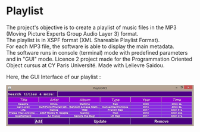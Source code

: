 # Playlist

The project's objective is to create a playlist of music files in the MP3 (Moving Picture Experts Group Audio Layer 3) format.  
The playlist is in XSPF format (XML Shareable Playlist Format).  
For each MP3 file, the software is able to display the main metadata.  
The software runs in console (terminal) mode with predefined parameters and in "GUI" mode.
Licence 2 project made for the Programmation Oriented Object cursus at CY Paris Université.
Made with Lelievre Saidou.

Here, the GUI Interface of our playlist :  

![Alt text](img/SCREEN_GUI.jpg)

